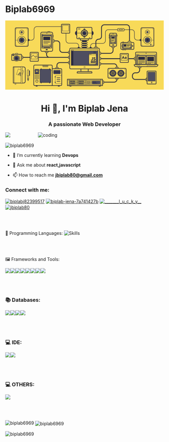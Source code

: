 ﻿# Biplab6969
 ![logo](https://github.com/Biplab6969/Biplab6969/blob/main/js-gif.gif)
<h1 align="center">Hi 👋, I'm Biplab Jena</h1>
<h3 align="center">A passionate Web Developer</h3>

<img align="right" alt="coding" width="400" src="https://images.squarespace-cdn.com/content/v1/5769fc401b631bab1addb2ab/1541580611624-TE64QGKRJG8SWAIUS7NS/coding-freak.gif">

<p><img src="https://wakatime.com/badge/user/de94a1f3-9f5a-49cd-84d2-2f0823272880.svg"/></p>
<p align="left"> <img src="https://komarev.com/ghpvc/?username=biplab6969&label=Profile%20views&color=0e75b6&style=flat" alt="biplab6969" /> </p>

- 🌱 I’m currently learning **Devops**

- 💬 Ask me about **react,javascript**

- 📫 How to reach me **jbiplab80@gmail.com**

<h3 align="left">Connect with me:</h3>
<p align="left">
<a href="https://twitter.com/biplabj82399517" target="blank"><img align="center" src="https://raw.githubusercontent.com/rahuldkjain/github-profile-readme-generator/master/src/images/icons/Social/twitter.svg" alt="biplabj82399517" height="30" width="40" /></a>
<a href="https://linkedin.com/in/biplab-jena-7a741427b" target="blank"><img align="center" src="https://raw.githubusercontent.com/rahuldkjain/github-profile-readme-generator/master/src/images/icons/Social/linked-in-alt.svg" alt="biplab-jena-7a741427b" height="30" width="40" /></a>
<a href="https://instagram.com/_______l_u_c_k_y__" target="blank"><img align="center" src="https://raw.githubusercontent.com/rahuldkjain/github-profile-readme-generator/master/src/images/icons/Social/instagram.svg" alt="_______l_u_c_k_y__" height="30" width="40" /></a>
<a href="https://www.leetcode.com/jbiplab80" target="blank"><img align="center" src="https://raw.githubusercontent.com/rahuldkjain/github-profile-readme-generator/master/src/images/icons/Social/leet-code.svg" alt="jbiplab80" height="30" width="40" /></a>
</p>
<br/>
<br/>
<br/>
📝  Programming Languages:
<img src="https://skillicons.dev/icons?i=js,ts,python,java" alt="Skills" />

<br/>
<br/>
<br/>
<br/>

 🖼️  Frameworks and Tools:

<img height="42px" align="left" src="https://icon.icepanel.io/Technology/png-shadow-512/Next.js.png" />

<img height="42px" align="left" src="https://icon.icepanel.io/Technology/svg/React.svg" />
<img height="42px" align="left" src="https://icon.icepanel.io/Technology/svg/Redux.svg" />
<img height="42px" align="left" src="https://icon.icepanel.io/Technology/svg/Node.js.svg" />
<img height="42px" align="left" src="https://icon.icepanel.io/Technology/svg/Next.js.svg" />
<img height="42px" align="left" src="https://icon.icepanel.io/Technology/png-shadow-512/Socket.io.png" />

<img height="42px" align="left" src="https://icon.icepanel.io/Technology/svg/Tailwind-CSS.svg" />

<img height="42px" align="left" src="https://icon.icepanel.io/Technology/svg/Postman.svg" />


<br/>
<br/>
<br/>
<br/>

### 📚  Databases:

<img height="42px" align="left" src="https://icon.icepanel.io/Technology/svg/Firebase.svg" />
<img height="42px" align="left" src="https://icon.icepanel.io/Technology/svg/MongoDB.svg" />
<img height="42px" align="left" src="https://icon.icepanel.io/Technology/svg/Mongoose.js.svg" />
<img height="42px" align="left" src="https://icon.icepanel.io/Technology/svg/PostgresSQL.svg" />

<br/>
<br/>
<br/>
<br/>

### 💻  IDE:

<img height="42px" align="left" src="https://icon.icepanel.io/Technology/svg/Visual-Studio-Code-%28VS-Code%29.svg" />
<img height="42px" align="left" src="https://icon.icepanel.io/Technology/svg/IntelliJ-IDEA.svg" />
<br/>
<br/>
<br/>
<br/>

### 💻  OTHERS:

<img height="42px" align="left" src="https://icon.icepanel.io/Technology/svg/Figma.svg" />
<br/>
<br/>
<br/>
<br/>



<p><img align="left" src="https://github-readme-stats.vercel.app/api/top-langs?username=biplab6969&show_icons=true&locale=en&layout=compact" alt="biplab6969" /></p>

<p>&nbsp;<img align="center" src="https://github-readme-stats.vercel.app/api?username=biplab6969&show_icons=true&locale=en" alt="biplab6969" /></p>

<p><img align="center" src="https://github-readme-streak-stats.herokuapp.com/?user=biplab6969&" alt="biplab6969" /></p>






